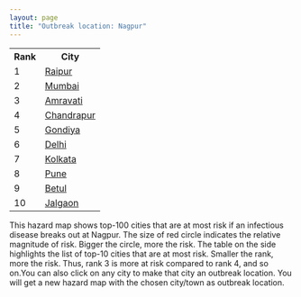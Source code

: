 ```yaml
---
layout: page
title: "Outbreak location: Nagpur"
---
```

<div class="flex-container">
<div class="flex-item-left" id="mapid">
<script src="https://buda-magenta.github.io/hazard_map/load_map.js"></script>

<script>
var marker_outbreak = L.marker([21.149813, 79.082056],{"autoPan": true}).addTo(map); marker_outbreak.bindTooltip("Nagpur").openTooltip();

var circle_1 = L.circle([21.237947, 81.633683], {"pane": "markerPane", "color": "red", "fill": true, "fillOpacity": 0.2, "fillRule": "evenodd", "lineCap": "round", "lineJoin": "round", "opacity": 1.0, "radius": 32334, "stroke": true, "weight": 3}).addTo(map);
circle_1.bindTooltip("Raipur<br>rank: 1<br>hazard index: 0.032334")
circle_1.bindPopup('<a href="https://buda-magenta.github.io/hazard_map/Raipur">Raipur</a>')

var circle_2 = L.circle([19.075990, 72.877393], {"pane": "markerPane", "color": "red", "fill": true, "fillOpacity": 0.2, "fillRule": "evenodd", "lineCap": "round", "lineJoin": "round", "opacity": 1.0, "radius": 31868, "stroke": true, "weight": 3}).addTo(map);
circle_2.bindTooltip("Mumbai<br>rank: 2<br>hazard index: 0.031869")
circle_2.bindPopup('<a href="https://buda-magenta.github.io/hazard_map/Mumbai">Mumbai</a>')

var circle_3 = L.circle([21.154541, 77.644296], {"pane": "markerPane", "color": "red", "fill": true, "fillOpacity": 0.2, "fillRule": "evenodd", "lineCap": "round", "lineJoin": "round", "opacity": 1.0, "radius": 29786, "stroke": true, "weight": 3}).addTo(map);
circle_3.bindTooltip("Amravati<br>rank: 3<br>hazard index: 0.029787")
circle_3.bindPopup('<a href="https://buda-magenta.github.io/hazard_map/Amravati">Amravati</a>')

var circle_4 = L.circle([20.030976, 79.358139], {"pane": "markerPane", "color": "red", "fill": true, "fillOpacity": 0.2, "fillRule": "evenodd", "lineCap": "round", "lineJoin": "round", "opacity": 1.0, "radius": 23493, "stroke": true, "weight": 3}).addTo(map);
circle_4.bindTooltip("Chandrapur<br>rank: 4<br>hazard index: 0.023494")
circle_4.bindPopup('<a href="https://buda-magenta.github.io/hazard_map/Chandrapur">Chandrapur</a>')

var circle_5 = L.circle([21.145629, 80.268387], {"pane": "markerPane", "color": "red", "fill": true, "fillOpacity": 0.2, "fillRule": "evenodd", "lineCap": "round", "lineJoin": "round", "opacity": 1.0, "radius": 20419, "stroke": true, "weight": 3}).addTo(map);
circle_5.bindTooltip("Gondiya<br>rank: 5<br>hazard index: 0.020420")
circle_5.bindPopup('<a href="https://buda-magenta.github.io/hazard_map/Gondiya">Gondiya</a>')

var circle_6 = L.circle([28.651718, 77.221939], {"pane": "markerPane", "color": "red", "fill": true, "fillOpacity": 0.2, "fillRule": "evenodd", "lineCap": "round", "lineJoin": "round", "opacity": 1.0, "radius": 14532, "stroke": true, "weight": 3}).addTo(map);
circle_6.bindTooltip("Delhi<br>rank: 6<br>hazard index: 0.014533")
circle_6.bindPopup('<a href="https://buda-magenta.github.io/hazard_map/Delhi">Delhi</a>')

var circle_7 = L.circle([22.541418, 88.357691], {"pane": "markerPane", "color": "red", "fill": true, "fillOpacity": 0.2, "fillRule": "evenodd", "lineCap": "round", "lineJoin": "round", "opacity": 1.0, "radius": 12445, "stroke": true, "weight": 3}).addTo(map);
circle_7.bindTooltip("Kolkata<br>rank: 7<br>hazard index: 0.012446")
circle_7.bindPopup('<a href="https://buda-magenta.github.io/hazard_map/Kolkata">Kolkata</a>')

var circle_8 = L.circle([18.521428, 73.854454], {"pane": "markerPane", "color": "red", "fill": true, "fillOpacity": 0.2, "fillRule": "evenodd", "lineCap": "round", "lineJoin": "round", "opacity": 1.0, "radius": 12130, "stroke": true, "weight": 3}).addTo(map);
circle_8.bindTooltip("Pune<br>rank: 8<br>hazard index: 0.012130")
circle_8.bindPopup('<a href="https://buda-magenta.github.io/hazard_map/Pune">Pune</a>')

var circle_9 = L.circle([21.879616, 77.875681], {"pane": "markerPane", "color": "red", "fill": true, "fillOpacity": 0.2, "fillRule": "evenodd", "lineCap": "round", "lineJoin": "round", "opacity": 1.0, "radius": 11571, "stroke": true, "weight": 3}).addTo(map);
circle_9.bindTooltip("Betul<br>rank: 9<br>hazard index: 0.011572")
circle_9.bindPopup('<a href="https://buda-magenta.github.io/hazard_map/Betul">Betul</a>')

var circle_10 = L.circle([20.843512, 75.525927], {"pane": "markerPane", "color": "red", "fill": true, "fillOpacity": 0.2, "fillRule": "evenodd", "lineCap": "round", "lineJoin": "round", "opacity": 1.0, "radius": 10539, "stroke": true, "weight": 3}).addTo(map);
circle_10.bindTooltip("Jalgaon<br>rank: 10<br>hazard index: 0.010539")
circle_10.bindPopup('<a href="https://buda-magenta.github.io/hazard_map/Jalgaon">Jalgaon</a>')

var circle_11 = L.circle([20.972740, 80.691555], {"pane": "markerPane", "color": "red", "fill": true, "fillOpacity": 0.2, "fillRule": "evenodd", "lineCap": "round", "lineJoin": "round", "opacity": 1.0, "radius": 10201, "stroke": true, "weight": 3}).addTo(map);
circle_11.bindTooltip("Rajnandgaon<br>rank: 11<br>hazard index: 0.010202")
circle_11.bindPopup('<a href="https://buda-magenta.github.io/hazard_map/Rajnandgaon">Rajnandgaon</a>')

var circle_12 = L.circle([17.388786, 78.461065], {"pane": "markerPane", "color": "red", "fill": true, "fillOpacity": 0.2, "fillRule": "evenodd", "lineCap": "round", "lineJoin": "round", "opacity": 1.0, "radius": 9452, "stroke": true, "weight": 3}).addTo(map);
circle_12.bindTooltip("Hyderabad<br>rank: 12<br>hazard index: 0.009452")
circle_12.bindPopup('<a href="https://buda-magenta.github.io/hazard_map/Hyderabad">Hyderabad</a>')

var circle_13 = L.circle([12.979120, 77.591300], {"pane": "markerPane", "color": "red", "fill": true, "fillOpacity": 0.2, "fillRule": "evenodd", "lineCap": "round", "lineJoin": "round", "opacity": 1.0, "radius": 8547, "stroke": true, "weight": 3}).addTo(map);
circle_13.bindTooltip("Bangalore<br>rank: 13<br>hazard index: 0.008547")
circle_13.bindPopup('<a href="https://buda-magenta.github.io/hazard_map/Bangalore">Bangalore</a>')

var circle_14 = L.circle([21.199035, 81.397955], {"pane": "markerPane", "color": "red", "fill": true, "fillOpacity": 0.2, "fillRule": "evenodd", "lineCap": "round", "lineJoin": "round", "opacity": 1.0, "radius": 8514, "stroke": true, "weight": 3}).addTo(map);
circle_14.bindTooltip("Durg<br>rank: 14<br>hazard index: 0.008515")
circle_14.bindPopup('<a href="https://buda-magenta.github.io/hazard_map/Durg">Durg</a>')

var circle_15 = L.circle([22.383333, 82.133333], {"pane": "markerPane", "color": "red", "fill": true, "fillOpacity": 0.2, "fillRule": "evenodd", "lineCap": "round", "lineJoin": "round", "opacity": 1.0, "radius": 7521, "stroke": true, "weight": 3}).addTo(map);
circle_15.bindTooltip("Bilaspur<br>rank: 15<br>hazard index: 0.007521")
circle_15.bindPopup('<a href="https://buda-magenta.github.io/hazard_map/Bilaspur">Bilaspur</a>')

var circle_16 = L.circle([13.083694, 80.270186], {"pane": "markerPane", "color": "red", "fill": true, "fillOpacity": 0.2, "fillRule": "evenodd", "lineCap": "round", "lineJoin": "round", "opacity": 1.0, "radius": 7246, "stroke": true, "weight": 3}).addTo(map);
circle_16.bindTooltip("Chennai<br>rank: 16<br>hazard index: 0.007246")
circle_16.bindPopup('<a href="https://buda-magenta.github.io/hazard_map/Chennai">Chennai</a>')

var circle_17 = L.circle([23.160894, 79.949770], {"pane": "markerPane", "color": "red", "fill": true, "fillOpacity": 0.2, "fillRule": "evenodd", "lineCap": "round", "lineJoin": "round", "opacity": 1.0, "radius": 6775, "stroke": true, "weight": 3}).addTo(map);
circle_17.bindTooltip("Jabalpur<br>rank: 17<br>hazard index: 0.006775")
circle_17.bindPopup('<a href="https://buda-magenta.github.io/hazard_map/Jabalpur">Jabalpur</a>')

var circle_18 = L.circle([20.761862, 77.192172], {"pane": "markerPane", "color": "red", "fill": true, "fillOpacity": 0.2, "fillRule": "evenodd", "lineCap": "round", "lineJoin": "round", "opacity": 1.0, "radius": 6419, "stroke": true, "weight": 3}).addTo(map);
circle_18.bindTooltip("Akola<br>rank: 18<br>hazard index: 0.006419")
circle_18.bindPopup('<a href="https://buda-magenta.github.io/hazard_map/Akola">Akola</a>')

var circle_19 = L.circle([20.166670, 79.172114], {"pane": "markerPane", "color": "red", "fill": true, "fillOpacity": 0.2, "fillRule": "evenodd", "lineCap": "round", "lineJoin": "round", "opacity": 1.0, "radius": 6125, "stroke": true, "weight": 3}).addTo(map);
circle_19.bindTooltip("Bhadravati<br>rank: 19<br>hazard index: 0.006125")
circle_19.bindPopup('<a href="https://buda-magenta.github.io/hazard_map/Bhadravati">Bhadravati</a>')

var circle_20 = L.circle([21.200996, 81.335426], {"pane": "markerPane", "color": "red", "fill": true, "fillOpacity": 0.2, "fillRule": "evenodd", "lineCap": "round", "lineJoin": "round", "opacity": 1.0, "radius": 6075, "stroke": true, "weight": 3}).addTo(map);
circle_20.bindTooltip("Bhilai Nagar<br>rank: 20<br>hazard index: 0.006075")
circle_20.bindPopup('<a href="https://buda-magenta.github.io/hazard_map/Bhilai_Nagar">Bhilai Nagar</a>')

var circle_21 = L.circle([20.825623, 78.613146], {"pane": "markerPane", "color": "red", "fill": true, "fillOpacity": 0.2, "fillRule": "evenodd", "lineCap": "round", "lineJoin": "round", "opacity": 1.0, "radius": 5513, "stroke": true, "weight": 3}).addTo(map);
circle_21.bindTooltip("Wardha<br>rank: 21<br>hazard index: 0.005514")
circle_21.bindPopup('<a href="https://buda-magenta.github.io/hazard_map/Wardha">Wardha</a>')

var circle_22 = L.circle([19.500000, 78.500000], {"pane": "markerPane", "color": "red", "fill": true, "fillOpacity": 0.2, "fillRule": "evenodd", "lineCap": "round", "lineJoin": "round", "opacity": 1.0, "radius": 4446, "stroke": true, "weight": 3}).addTo(map);
circle_22.bindTooltip("Adilabad<br>rank: 22<br>hazard index: 0.004446")
circle_22.bindPopup('<a href="https://buda-magenta.github.io/hazard_map/Adilabad">Adilabad</a>')

var circle_23 = L.circle([22.275879, 79.721045], {"pane": "markerPane", "color": "red", "fill": true, "fillOpacity": 0.2, "fillRule": "evenodd", "lineCap": "round", "lineJoin": "round", "opacity": 1.0, "radius": 3868, "stroke": true, "weight": 3}).addTo(map);
circle_23.bindTooltip("Seoni<br>rank: 23<br>hazard index: 0.003868")
circle_23.bindPopup('<a href="https://buda-magenta.github.io/hazard_map/Seoni">Seoni</a>')

var circle_24 = L.circle([22.801519, 86.202958], {"pane": "markerPane", "color": "red", "fill": true, "fillOpacity": 0.2, "fillRule": "evenodd", "lineCap": "round", "lineJoin": "round", "opacity": 1.0, "radius": 3848, "stroke": true, "weight": 3}).addTo(map);
circle_24.bindTooltip("Jamshedpur<br>rank: 24<br>hazard index: 0.003849")
circle_24.bindPopup('<a href="https://buda-magenta.github.io/hazard_map/Jamshedpur">Jamshedpur</a>')

var circle_25 = L.circle([20.325704, 78.116914], {"pane": "markerPane", "color": "red", "fill": true, "fillOpacity": 0.2, "fillRule": "evenodd", "lineCap": "round", "lineJoin": "round", "opacity": 1.0, "radius": 3733, "stroke": true, "weight": 3}).addTo(map);
circle_25.bindTooltip("Yavatmal<br>rank: 25<br>hazard index: 0.003733")
circle_25.bindPopup('<a href="https://buda-magenta.github.io/hazard_map/Yavatmal">Yavatmal</a>')

var circle_26 = L.circle([20.475195, 78.742396], {"pane": "markerPane", "color": "red", "fill": true, "fillOpacity": 0.2, "fillRule": "evenodd", "lineCap": "round", "lineJoin": "round", "opacity": 1.0, "radius": 3696, "stroke": true, "weight": 3}).addTo(map);
circle_26.bindTooltip("Hinganghat<br>rank: 26<br>hazard index: 0.003696")
circle_26.bindPopup('<a href="https://buda-magenta.github.io/hazard_map/Hinganghat">Hinganghat</a>')

var circle_27 = L.circle([25.531031, 78.652689], {"pane": "markerPane", "color": "red", "fill": true, "fillOpacity": 0.2, "fillRule": "evenodd", "lineCap": "round", "lineJoin": "round", "opacity": 1.0, "radius": 3420, "stroke": true, "weight": 3}).addTo(map);
circle_27.bindTooltip("Jhansi<br>rank: 27<br>hazard index: 0.003420")
circle_27.bindPopup('<a href="https://buda-magenta.github.io/hazard_map/Jhansi">Jhansi</a>')

var circle_28 = L.circle([20.993276, 75.839983], {"pane": "markerPane", "color": "red", "fill": true, "fillOpacity": 0.2, "fillRule": "evenodd", "lineCap": "round", "lineJoin": "round", "opacity": 1.0, "radius": 3402, "stroke": true, "weight": 3}).addTo(map);
circle_28.bindTooltip("Bhusawal<br>rank: 28<br>hazard index: 0.003403")
circle_28.bindPopup('<a href="https://buda-magenta.github.io/hazard_map/Bhusawal">Bhusawal</a>')

var circle_29 = L.circle([22.139831, 78.809645], {"pane": "markerPane", "color": "red", "fill": true, "fillOpacity": 0.2, "fillRule": "evenodd", "lineCap": "round", "lineJoin": "round", "opacity": 1.0, "radius": 3333, "stroke": true, "weight": 3}).addTo(map);
circle_29.bindTooltip("Chhindwara<br>rank: 29<br>hazard index: 0.003333")
circle_29.bindPopup('<a href="https://buda-magenta.github.io/hazard_map/Chhindwara">Chhindwara</a>')

var circle_30 = L.circle([16.508759, 80.618510], {"pane": "markerPane", "color": "red", "fill": true, "fillOpacity": 0.2, "fillRule": "evenodd", "lineCap": "round", "lineJoin": "round", "opacity": 1.0, "radius": 3094, "stroke": true, "weight": 3}).addTo(map);
circle_30.bindTooltip("Vijayawada<br>rank: 30<br>hazard index: 0.003095")
circle_30.bindPopup('<a href="https://buda-magenta.github.io/hazard_map/Vijayawada">Vijayawada</a>')

var circle_31 = L.circle([23.258486, 77.401989], {"pane": "markerPane", "color": "red", "fill": true, "fillOpacity": 0.2, "fillRule": "evenodd", "lineCap": "round", "lineJoin": "round", "opacity": 1.0, "radius": 3032, "stroke": true, "weight": 3}).addTo(map);
circle_31.bindTooltip("Bhopal<br>rank: 31<br>hazard index: 0.003033")
circle_31.bindPopup('<a href="https://buda-magenta.github.io/hazard_map/Bhopal">Bhopal</a>')

var circle_32 = L.circle([25.438130, 81.833800], {"pane": "markerPane", "color": "red", "fill": true, "fillOpacity": 0.2, "fillRule": "evenodd", "lineCap": "round", "lineJoin": "round", "opacity": 1.0, "radius": 2980, "stroke": true, "weight": 3}).addTo(map);
circle_32.bindTooltip("Allahabad<br>rank: 32<br>hazard index: 0.002980")
circle_32.bindPopup('<a href="https://buda-magenta.github.io/hazard_map/Allahabad">Allahabad</a>')

var circle_33 = L.circle([17.723128, 83.301284], {"pane": "markerPane", "color": "red", "fill": true, "fillOpacity": 0.2, "fillRule": "evenodd", "lineCap": "round", "lineJoin": "round", "opacity": 1.0, "radius": 2432, "stroke": true, "weight": 3}).addTo(map);
circle_33.bindTooltip("Visakhapatnam<br>rank: 33<br>hazard index: 0.002432")
circle_33.bindPopup('<a href="https://buda-magenta.github.io/hazard_map/Visakhapatnam">Visakhapatnam</a>')

var circle_34 = L.circle([23.021624, 72.579707], {"pane": "markerPane", "color": "red", "fill": true, "fillOpacity": 0.2, "fillRule": "evenodd", "lineCap": "round", "lineJoin": "round", "opacity": 1.0, "radius": 2283, "stroke": true, "weight": 3}).addTo(map);
circle_34.bindTooltip("Ahmedabad<br>rank: 34<br>hazard index: 0.002283")
circle_34.bindPopup('<a href="https://buda-magenta.github.io/hazard_map/Ahmedabad">Ahmedabad</a>')

var circle_35 = L.circle([22.720362, 75.868200], {"pane": "markerPane", "color": "red", "fill": true, "fillOpacity": 0.2, "fillRule": "evenodd", "lineCap": "round", "lineJoin": "round", "opacity": 1.0, "radius": 2276, "stroke": true, "weight": 3}).addTo(map);
circle_35.bindTooltip("Indore<br>rank: 35<br>hazard index: 0.002276")
circle_35.bindPopup('<a href="https://buda-magenta.github.io/hazard_map/Indore">Indore</a>')

var circle_36 = L.circle([21.170200, 72.831100], {"pane": "markerPane", "color": "red", "fill": true, "fillOpacity": 0.2, "fillRule": "evenodd", "lineCap": "round", "lineJoin": "round", "opacity": 1.0, "radius": 2187, "stroke": true, "weight": 3}).addTo(map);
circle_36.bindTooltip("Surat<br>rank: 36<br>hazard index: 0.002187")
circle_36.bindPopup('<a href="https://buda-magenta.github.io/hazard_map/Surat">Surat</a>')

var circle_37 = L.circle([19.194329, 72.970178], {"pane": "markerPane", "color": "red", "fill": true, "fillOpacity": 0.2, "fillRule": "evenodd", "lineCap": "round", "lineJoin": "round", "opacity": 1.0, "radius": 2055, "stroke": true, "weight": 3}).addTo(map);
circle_37.bindTooltip("Thane<br>rank: 37<br>hazard index: 0.002056")
circle_37.bindPopup('<a href="https://buda-magenta.github.io/hazard_map/Thane">Thane</a>')

var circle_38 = L.circle([22.214285, 84.872437], {"pane": "markerPane", "color": "red", "fill": true, "fillOpacity": 0.2, "fillRule": "evenodd", "lineCap": "round", "lineJoin": "round", "opacity": 1.0, "radius": 1864, "stroke": true, "weight": 3}).addTo(map);
circle_38.bindTooltip("Raurkela<br>rank: 38<br>hazard index: 0.001864")
circle_38.bindPopup('<a href="https://buda-magenta.github.io/hazard_map/Raurkela">Raurkela</a>')

var circle_39 = L.circle([20.011247, 73.790236], {"pane": "markerPane", "color": "red", "fill": true, "fillOpacity": 0.2, "fillRule": "evenodd", "lineCap": "round", "lineJoin": "round", "opacity": 1.0, "radius": 1612, "stroke": true, "weight": 3}).addTo(map);
circle_39.bindTooltip("Nashik<br>rank: 39<br>hazard index: 0.001613")
circle_39.bindPopup('<a href="https://buda-magenta.github.io/hazard_map/Nashik">Nashik</a>')

var circle_40 = L.circle([22.519770, 82.629515], {"pane": "markerPane", "color": "red", "fill": true, "fillOpacity": 0.2, "fillRule": "evenodd", "lineCap": "round", "lineJoin": "round", "opacity": 1.0, "radius": 1605, "stroke": true, "weight": 3}).addTo(map);
circle_40.bindTooltip("Korba<br>rank: 40<br>hazard index: 0.001606")
circle_40.bindPopup('<a href="https://buda-magenta.github.io/hazard_map/Korba">Korba</a>')

var circle_41 = L.circle([26.915458, 75.818982], {"pane": "markerPane", "color": "red", "fill": true, "fillOpacity": 0.2, "fillRule": "evenodd", "lineCap": "round", "lineJoin": "round", "opacity": 1.0, "radius": 1597, "stroke": true, "weight": 3}).addTo(map);
circle_41.bindTooltip("Jaipur<br>rank: 41<br>hazard index: 0.001598")
circle_41.bindPopup('<a href="https://buda-magenta.github.io/hazard_map/Jaipur">Jaipur</a>')

var circle_42 = L.circle([17.980609, 79.598212], {"pane": "markerPane", "color": "red", "fill": true, "fillOpacity": 0.2, "fillRule": "evenodd", "lineCap": "round", "lineJoin": "round", "opacity": 1.0, "radius": 1557, "stroke": true, "weight": 3}).addTo(map);
circle_42.bindTooltip("Warangal<br>rank: 42<br>hazard index: 0.001558")
circle_42.bindPopup('<a href="https://buda-magenta.github.io/hazard_map/Warangal">Warangal</a>')

var circle_43 = L.circle([19.169335, 77.311013], {"pane": "markerPane", "color": "red", "fill": true, "fillOpacity": 0.2, "fillRule": "evenodd", "lineCap": "round", "lineJoin": "round", "opacity": 1.0, "radius": 1441, "stroke": true, "weight": 3}).addTo(map);
circle_43.bindTooltip("Nanded Waghala<br>rank: 43<br>hazard index: 0.001442")
circle_43.bindPopup('<a href="https://buda-magenta.github.io/hazard_map/Nanded_Waghala">Nanded Waghala</a>')

var circle_44 = L.circle([20.266777, 85.843559], {"pane": "markerPane", "color": "red", "fill": true, "fillOpacity": 0.2, "fillRule": "evenodd", "lineCap": "round", "lineJoin": "round", "opacity": 1.0, "radius": 1366, "stroke": true, "weight": 3}).addTo(map);
circle_44.bindTooltip("Bhubaneswar<br>rank: 44<br>hazard index: 0.001367")
circle_44.bindPopup('<a href="https://buda-magenta.github.io/hazard_map/Bhubaneswar">Bhubaneswar</a>')

var circle_45 = L.circle([25.335649, 83.007629], {"pane": "markerPane", "color": "red", "fill": true, "fillOpacity": 0.2, "fillRule": "evenodd", "lineCap": "round", "lineJoin": "round", "opacity": 1.0, "radius": 1354, "stroke": true, "weight": 3}).addTo(map);
circle_45.bindTooltip("Varanasi<br>rank: 45<br>hazard index: 0.001354")
circle_45.bindPopup('<a href="https://buda-magenta.github.io/hazard_map/Varanasi">Varanasi</a>')

var circle_46 = L.circle([13.932609, 75.574978], {"pane": "markerPane", "color": "red", "fill": true, "fillOpacity": 0.2, "fillRule": "evenodd", "lineCap": "round", "lineJoin": "round", "opacity": 1.0, "radius": 1267, "stroke": true, "weight": 3}).addTo(map);
circle_46.bindTooltip("Shimoga<br>rank: 46<br>hazard index: 0.001267")
circle_46.bindPopup('<a href="https://buda-magenta.github.io/hazard_map/Shimoga">Shimoga</a>')

var circle_47 = L.circle([20.259399, 76.976203], {"pane": "markerPane", "color": "red", "fill": true, "fillOpacity": 0.2, "fillRule": "evenodd", "lineCap": "round", "lineJoin": "round", "opacity": 1.0, "radius": 1090, "stroke": true, "weight": 3}).addTo(map);
circle_47.bindTooltip("Malegaon<br>rank: 47<br>hazard index: 0.001090")
circle_47.bindPopup('<a href="https://buda-magenta.github.io/hazard_map/Malegaon">Malegaon</a>')

var circle_48 = L.circle([11.001812, 76.962842], {"pane": "markerPane", "color": "red", "fill": true, "fillOpacity": 0.2, "fillRule": "evenodd", "lineCap": "round", "lineJoin": "round", "opacity": 1.0, "radius": 1075, "stroke": true, "weight": 3}).addTo(map);
circle_48.bindTooltip("Coimbatore<br>rank: 48<br>hazard index: 0.001076")
circle_48.bindPopup('<a href="https://buda-magenta.github.io/hazard_map/Coimbatore">Coimbatore</a>')

var circle_49 = L.circle([22.500000, 83.500000], {"pane": "markerPane", "color": "red", "fill": true, "fillOpacity": 0.2, "fillRule": "evenodd", "lineCap": "round", "lineJoin": "round", "opacity": 1.0, "radius": 934, "stroke": true, "weight": 3}).addTo(map);
circle_49.bindTooltip("Raigarh<br>rank: 49<br>hazard index: 0.000935")
circle_49.bindPopup('<a href="https://buda-magenta.github.io/hazard_map/Raigarh">Raigarh</a>')

var circle_50 = L.circle([11.664300, 78.146000], {"pane": "markerPane", "color": "red", "fill": true, "fillOpacity": 0.2, "fillRule": "evenodd", "lineCap": "round", "lineJoin": "round", "opacity": 1.0, "radius": 899, "stroke": true, "weight": 3}).addTo(map);
circle_50.bindTooltip("Salem<br>rank: 50<br>hazard index: 0.000900")
circle_50.bindPopup('<a href="https://buda-magenta.github.io/hazard_map/Salem">Salem</a>')

var circle_51 = L.circle([24.500000, 81.000000], {"pane": "markerPane", "color": "red", "fill": true, "fillOpacity": 0.2, "fillRule": "evenodd", "lineCap": "round", "lineJoin": "round", "opacity": 1.0, "radius": 838, "stroke": true, "weight": 3}).addTo(map);
circle_51.bindTooltip("Satna<br>rank: 51<br>hazard index: 0.000839")
circle_51.bindPopup('<a href="https://buda-magenta.github.io/hazard_map/Satna">Satna</a>')

var circle_52 = L.circle([18.761516, 79.478785], {"pane": "markerPane", "color": "red", "fill": true, "fillOpacity": 0.2, "fillRule": "evenodd", "lineCap": "round", "lineJoin": "round", "opacity": 1.0, "radius": 791, "stroke": true, "weight": 3}).addTo(map);
circle_52.bindTooltip("Ramagundam<br>rank: 52<br>hazard index: 0.000791")
circle_52.bindPopup('<a href="https://buda-magenta.github.io/hazard_map/Ramagundam">Ramagundam</a>')

var circle_53 = L.circle([16.702841, 74.240533], {"pane": "markerPane", "color": "red", "fill": true, "fillOpacity": 0.2, "fillRule": "evenodd", "lineCap": "round", "lineJoin": "round", "opacity": 1.0, "radius": 682, "stroke": true, "weight": 3}).addTo(map);
circle_53.bindTooltip("Kolhapur<br>rank: 53<br>hazard index: 0.000683")
circle_53.bindPopup('<a href="https://buda-magenta.github.io/hazard_map/Kolhapur">Kolhapur</a>')

var circle_54 = L.circle([19.250000, 74.750000], {"pane": "markerPane", "color": "red", "fill": true, "fillOpacity": 0.2, "fillRule": "evenodd", "lineCap": "round", "lineJoin": "round", "opacity": 1.0, "radius": 671, "stroke": true, "weight": 3}).addTo(map);
circle_54.bindTooltip("Ahmadnagar<br>rank: 54<br>hazard index: 0.000671")
circle_54.bindPopup('<a href="https://buda-magenta.github.io/hazard_map/Ahmadnagar">Ahmadnagar</a>')

var circle_55 = L.circle([26.269721, 82.994425], {"pane": "markerPane", "color": "red", "fill": true, "fillOpacity": 0.2, "fillRule": "evenodd", "lineCap": "round", "lineJoin": "round", "opacity": 1.0, "radius": 652, "stroke": true, "weight": 3}).addTo(map);
circle_55.bindTooltip("Burhanpur<br>rank: 55<br>hazard index: 0.000652")
circle_55.bindPopup('<a href="https://buda-magenta.github.io/hazard_map/Burhanpur">Burhanpur</a>')

var circle_56 = L.circle([22.297314, 73.194257], {"pane": "markerPane", "color": "red", "fill": true, "fillOpacity": 0.2, "fillRule": "evenodd", "lineCap": "round", "lineJoin": "round", "opacity": 1.0, "radius": 648, "stroke": true, "weight": 3}).addTo(map);
circle_56.bindTooltip("Vadodara<br>rank: 56<br>hazard index: 0.000649")
circle_56.bindPopup('<a href="https://buda-magenta.github.io/hazard_map/Vadodara">Vadodara</a>')

var circle_57 = L.circle([22.782355, 86.159003], {"pane": "markerPane", "color": "red", "fill": true, "fillOpacity": 0.2, "fillRule": "evenodd", "lineCap": "round", "lineJoin": "round", "opacity": 1.0, "radius": 629, "stroke": true, "weight": 3}).addTo(map);
circle_57.bindTooltip("Adityapur<br>rank: 57<br>hazard index: 0.000629")
circle_57.bindPopup('<a href="https://buda-magenta.github.io/hazard_map/Adityapur">Adityapur</a>')

var circle_58 = L.circle([16.850253, 74.594888], {"pane": "markerPane", "color": "red", "fill": true, "fillOpacity": 0.2, "fillRule": "evenodd", "lineCap": "round", "lineJoin": "round", "opacity": 1.0, "radius": 624, "stroke": true, "weight": 3}).addTo(map);
circle_58.bindTooltip("Sangli<br>rank: 58<br>hazard index: 0.000625")
circle_58.bindPopup('<a href="https://buda-magenta.github.io/hazard_map/Sangli">Sangli</a>')

var circle_59 = L.circle([21.977864, 76.568828], {"pane": "markerPane", "color": "red", "fill": true, "fillOpacity": 0.2, "fillRule": "evenodd", "lineCap": "round", "lineJoin": "round", "opacity": 1.0, "radius": 620, "stroke": true, "weight": 3}).addTo(map);
circle_59.bindTooltip("Khandwa<br>rank: 59<br>hazard index: 0.000620")
circle_59.bindPopup('<a href="https://buda-magenta.github.io/hazard_map/Khandwa">Khandwa</a>')

var circle_60 = L.circle([14.449372, 79.987376], {"pane": "markerPane", "color": "red", "fill": true, "fillOpacity": 0.2, "fillRule": "evenodd", "lineCap": "round", "lineJoin": "round", "opacity": 1.0, "radius": 598, "stroke": true, "weight": 3}).addTo(map);
circle_60.bindTooltip("Nellore<br>rank: 60<br>hazard index: 0.000598")
circle_60.bindPopup('<a href="https://buda-magenta.github.io/hazard_map/Nellore">Nellore</a>')

var circle_61 = L.circle([27.175255, 78.009816], {"pane": "markerPane", "color": "red", "fill": true, "fillOpacity": 0.2, "fillRule": "evenodd", "lineCap": "round", "lineJoin": "round", "opacity": 1.0, "radius": 584, "stroke": true, "weight": 3}).addTo(map);
circle_61.bindTooltip("Agra<br>rank: 61<br>hazard index: 0.000584")
circle_61.bindPopup('<a href="https://buda-magenta.github.io/hazard_map/Agra">Agra</a>')

var circle_62 = L.circle([26.838100, 80.934600], {"pane": "markerPane", "color": "red", "fill": true, "fillOpacity": 0.2, "fillRule": "evenodd", "lineCap": "round", "lineJoin": "round", "opacity": 1.0, "radius": 564, "stroke": true, "weight": 3}).addTo(map);
circle_62.bindTooltip("Lucknow<br>rank: 62<br>hazard index: 0.000564")
circle_62.bindPopup('<a href="https://buda-magenta.github.io/hazard_map/Lucknow">Lucknow</a>')

var circle_63 = L.circle([25.196826, 76.000893], {"pane": "markerPane", "color": "red", "fill": true, "fillOpacity": 0.2, "fillRule": "evenodd", "lineCap": "round", "lineJoin": "round", "opacity": 1.0, "radius": 520, "stroke": true, "weight": 3}).addTo(map);
circle_63.bindTooltip("Kota<br>rank: 63<br>hazard index: 0.000521")
circle_63.bindPopup('<a href="https://buda-magenta.github.io/hazard_map/Kota">Kota</a>')

var circle_64 = L.circle([21.365999, 74.284004], {"pane": "markerPane", "color": "red", "fill": true, "fillOpacity": 0.2, "fillRule": "evenodd", "lineCap": "round", "lineJoin": "round", "opacity": 1.0, "radius": 512, "stroke": true, "weight": 3}).addTo(map);
circle_64.bindTooltip("Nandurbar<br>rank: 64<br>hazard index: 0.000513")
circle_64.bindPopup('<a href="https://buda-magenta.github.io/hazard_map/Nandurbar">Nandurbar</a>')

var circle_65 = L.circle([18.627929, 73.800983], {"pane": "markerPane", "color": "red", "fill": true, "fillOpacity": 0.2, "fillRule": "evenodd", "lineCap": "round", "lineJoin": "round", "opacity": 1.0, "radius": 479, "stroke": true, "weight": 3}).addTo(map);
circle_65.bindTooltip("Pimpri Chinchwad<br>rank: 65<br>hazard index: 0.000480")
circle_65.bindPopup('<a href="https://buda-magenta.github.io/hazard_map/Pimpri_Chinchwad">Pimpri Chinchwad</a>')

var circle_66 = L.circle([19.807608, 85.825254], {"pane": "markerPane", "color": "red", "fill": true, "fillOpacity": 0.2, "fillRule": "evenodd", "lineCap": "round", "lineJoin": "round", "opacity": 1.0, "radius": 475, "stroke": true, "weight": 3}).addTo(map);
circle_66.bindTooltip("Puri<br>rank: 66<br>hazard index: 0.000475")
circle_66.bindPopup('<a href="https://buda-magenta.github.io/hazard_map/Puri">Puri</a>')

var circle_67 = L.circle([25.609324, 85.123525], {"pane": "markerPane", "color": "red", "fill": true, "fillOpacity": 0.2, "fillRule": "evenodd", "lineCap": "round", "lineJoin": "round", "opacity": 1.0, "radius": 467, "stroke": true, "weight": 3}).addTo(map);
circle_67.bindTooltip("Patna<br>rank: 67<br>hazard index: 0.000468")
circle_67.bindPopup('<a href="https://buda-magenta.github.io/hazard_map/Patna">Patna</a>')

var circle_68 = L.circle([25.623457, 84.596839], {"pane": "markerPane", "color": "red", "fill": true, "fillOpacity": 0.2, "fillRule": "evenodd", "lineCap": "round", "lineJoin": "round", "opacity": 1.0, "radius": 450, "stroke": true, "weight": 3}).addTo(map);
circle_68.bindTooltip("Arrah<br>rank: 68<br>hazard index: 0.000450")
circle_68.bindPopup('<a href="https://buda-magenta.github.io/hazard_map/Arrah">Arrah</a>')

var circle_69 = L.circle([25.133173, 86.525040], {"pane": "markerPane", "color": "red", "fill": true, "fillOpacity": 0.2, "fillRule": "evenodd", "lineCap": "round", "lineJoin": "round", "opacity": 1.0, "radius": 442, "stroke": true, "weight": 3}).addTo(map);
circle_69.bindTooltip("Kharagpur<br>rank: 69<br>hazard index: 0.000443")
circle_69.bindPopup('<a href="https://buda-magenta.github.io/hazard_map/Kharagpur">Kharagpur</a>')

var circle_70 = L.circle([18.112082, 83.405220], {"pane": "markerPane", "color": "red", "fill": true, "fillOpacity": 0.2, "fillRule": "evenodd", "lineCap": "round", "lineJoin": "round", "opacity": 1.0, "radius": 419, "stroke": true, "weight": 3}).addTo(map);
circle_70.bindTooltip("Vizianagaram<br>rank: 70<br>hazard index: 0.000420")
circle_70.bindPopup('<a href="https://buda-magenta.github.io/hazard_map/Vizianagaram">Vizianagaram</a>')

var circle_71 = L.circle([26.203725, 78.157363], {"pane": "markerPane", "color": "red", "fill": true, "fillOpacity": 0.2, "fillRule": "evenodd", "lineCap": "round", "lineJoin": "round", "opacity": 1.0, "radius": 419, "stroke": true, "weight": 3}).addTo(map);
circle_71.bindTooltip("Gwalior<br>rank: 71<br>hazard index: 0.000420")
circle_71.bindPopup('<a href="https://buda-magenta.github.io/hazard_map/Gwalior">Gwalior</a>')

var circle_72 = L.circle([19.290314, 76.602903], {"pane": "markerPane", "color": "red", "fill": true, "fillOpacity": 0.2, "fillRule": "evenodd", "lineCap": "round", "lineJoin": "round", "opacity": 1.0, "radius": 419, "stroke": true, "weight": 3}).addTo(map);
circle_72.bindTooltip("Parbhani<br>rank: 72<br>hazard index: 0.000419")
circle_72.bindPopup('<a href="https://buda-magenta.github.io/hazard_map/Parbhani">Parbhani</a>')

var circle_73 = L.circle([12.305183, 76.655361], {"pane": "markerPane", "color": "red", "fill": true, "fillOpacity": 0.2, "fillRule": "evenodd", "lineCap": "round", "lineJoin": "round", "opacity": 1.0, "radius": 401, "stroke": true, "weight": 3}).addTo(map);
circle_73.bindTooltip("Mysore<br>rank: 73<br>hazard index: 0.000402")
circle_73.bindPopup('<a href="https://buda-magenta.github.io/hazard_map/Mysore">Mysore</a>')

var circle_74 = L.circle([8.576971, 77.050125], {"pane": "markerPane", "color": "red", "fill": true, "fillOpacity": 0.2, "fillRule": "evenodd", "lineCap": "round", "lineJoin": "round", "opacity": 1.0, "radius": 399, "stroke": true, "weight": 3}).addTo(map);
circle_74.bindTooltip("Thiruvananthapuram<br>rank: 74<br>hazard index: 0.000399")
circle_74.bindPopup('<a href="https://buda-magenta.github.io/hazard_map/Thiruvananthapuram">Thiruvananthapuram</a>')

var circle_75 = L.circle([21.735348, 81.944459], {"pane": "markerPane", "color": "red", "fill": true, "fillOpacity": 0.2, "fillRule": "evenodd", "lineCap": "round", "lineJoin": "round", "opacity": 1.0, "radius": 388, "stroke": true, "weight": 3}).addTo(map);
circle_75.bindTooltip("Bhatpara<br>rank: 75<br>hazard index: 0.000388")
circle_75.bindPopup('<a href="https://buda-magenta.github.io/hazard_map/Bhatpara">Bhatpara</a>')

var circle_76 = L.circle([19.439885, 72.880383], {"pane": "markerPane", "color": "red", "fill": true, "fillOpacity": 0.2, "fillRule": "evenodd", "lineCap": "round", "lineJoin": "round", "opacity": 1.0, "radius": 383, "stroke": true, "weight": 3}).addTo(map);
circle_76.bindTooltip("Vasai<br>rank: 76<br>hazard index: 0.000383")
circle_76.bindPopup('<a href="https://buda-magenta.github.io/hazard_map/Vasai">Vasai</a>')

var circle_77 = L.circle([19.877263, 75.339024], {"pane": "markerPane", "color": "red", "fill": true, "fillOpacity": 0.2, "fillRule": "evenodd", "lineCap": "round", "lineJoin": "round", "opacity": 1.0, "radius": 377, "stroke": true, "weight": 3}).addTo(map);
circle_77.bindTooltip("Aurangabad<br>rank: 77<br>hazard index: 0.000378")
circle_77.bindPopup('<a href="https://buda-magenta.github.io/hazard_map/Aurangabad">Aurangabad</a>')

var circle_78 = L.circle([15.398403, 73.812918], {"pane": "markerPane", "color": "red", "fill": true, "fillOpacity": 0.2, "fillRule": "evenodd", "lineCap": "round", "lineJoin": "round", "opacity": 1.0, "radius": 366, "stroke": true, "weight": 3}).addTo(map);
circle_78.bindTooltip("Vasco Da Gama<br>rank: 78<br>hazard index: 0.000367")
circle_78.bindPopup('<a href="https://buda-magenta.github.io/hazard_map/Vasco_Da_Gama">Vasco Da Gama</a>')

var circle_79 = L.circle([22.591260, 88.390964], {"pane": "markerPane", "color": "red", "fill": true, "fillOpacity": 0.2, "fillRule": "evenodd", "lineCap": "round", "lineJoin": "round", "opacity": 1.0, "radius": 364, "stroke": true, "weight": 3}).addTo(map);
circle_79.bindTooltip("Bidhan Nagar<br>rank: 79<br>hazard index: 0.000364")
circle_79.bindPopup('<a href="https://buda-magenta.github.io/hazard_map/Bidhan_Nagar">Bidhan Nagar</a>')

var circle_80 = L.circle([23.174597, 75.785142], {"pane": "markerPane", "color": "red", "fill": true, "fillOpacity": 0.2, "fillRule": "evenodd", "lineCap": "round", "lineJoin": "round", "opacity": 1.0, "radius": 355, "stroke": true, "weight": 3}).addTo(map);
circle_80.bindTooltip("Ujjain<br>rank: 80<br>hazard index: 0.000356")
circle_80.bindPopup('<a href="https://buda-magenta.github.io/hazard_map/Ujjain">Ujjain</a>')

var circle_81 = L.circle([11.101781, 77.345192], {"pane": "markerPane", "color": "red", "fill": true, "fillOpacity": 0.2, "fillRule": "evenodd", "lineCap": "round", "lineJoin": "round", "opacity": 1.0, "radius": 346, "stroke": true, "weight": 3}).addTo(map);
circle_81.bindTooltip("Tiruppur<br>rank: 81<br>hazard index: 0.000347")
circle_81.bindPopup('<a href="https://buda-magenta.github.io/hazard_map/Tiruppur">Tiruppur</a>')

var circle_82 = L.circle([18.351469, 76.755121], {"pane": "markerPane", "color": "red", "fill": true, "fillOpacity": 0.2, "fillRule": "evenodd", "lineCap": "round", "lineJoin": "round", "opacity": 1.0, "radius": 331, "stroke": true, "weight": 3}).addTo(map);
circle_82.bindTooltip("Latur<br>rank: 82<br>hazard index: 0.000332")
circle_82.bindPopup('<a href="https://buda-magenta.github.io/hazard_map/Latur">Latur</a>')

var circle_83 = L.circle([25.623400, 85.041700], {"pane": "markerPane", "color": "red", "fill": true, "fillOpacity": 0.2, "fillRule": "evenodd", "lineCap": "round", "lineJoin": "round", "opacity": 1.0, "radius": 289, "stroke": true, "weight": 3}).addTo(map);
circle_83.bindTooltip("Dinapur Nizamat<br>rank: 83<br>hazard index: 0.000290")
circle_83.bindPopup('<a href="https://buda-magenta.github.io/hazard_map/Dinapur_Nizamat">Dinapur Nizamat</a>')

var circle_84 = L.circle([21.400000, 83.883333], {"pane": "markerPane", "color": "red", "fill": true, "fillOpacity": 0.2, "fillRule": "evenodd", "lineCap": "round", "lineJoin": "round", "opacity": 1.0, "radius": 289, "stroke": true, "weight": 3}).addTo(map);
circle_84.bindTooltip("Sambalpur<br>rank: 84<br>hazard index: 0.000289")
circle_84.bindPopup('<a href="https://buda-magenta.github.io/hazard_map/Sambalpur">Sambalpur</a>')

var circle_85 = L.circle([26.460914, 80.321759], {"pane": "markerPane", "color": "red", "fill": true, "fillOpacity": 0.2, "fillRule": "evenodd", "lineCap": "round", "lineJoin": "round", "opacity": 1.0, "radius": 276, "stroke": true, "weight": 3}).addTo(map);
circle_85.bindTooltip("Kanpur<br>rank: 85<br>hazard index: 0.000277")
circle_85.bindPopup('<a href="https://buda-magenta.github.io/hazard_map/Kanpur">Kanpur</a>')

var circle_86 = L.circle([20.468600, 85.879200], {"pane": "markerPane", "color": "red", "fill": true, "fillOpacity": 0.2, "fillRule": "evenodd", "lineCap": "round", "lineJoin": "round", "opacity": 1.0, "radius": 272, "stroke": true, "weight": 3}).addTo(map);
circle_86.bindTooltip("Cuttack<br>rank: 86<br>hazard index: 0.000273")
circle_86.bindPopup('<a href="https://buda-magenta.github.io/hazard_map/Cuttack">Cuttack</a>')

var circle_87 = L.circle([17.849907, 75.276320], {"pane": "markerPane", "color": "red", "fill": true, "fillOpacity": 0.2, "fillRule": "evenodd", "lineCap": "round", "lineJoin": "round", "opacity": 1.0, "radius": 255, "stroke": true, "weight": 3}).addTo(map);
circle_87.bindTooltip("Solapur<br>rank: 87<br>hazard index: 0.000255")
circle_87.bindPopup('<a href="https://buda-magenta.github.io/hazard_map/Solapur">Solapur</a>')

var circle_88 = L.circle([23.250000, 87.750000], {"pane": "markerPane", "color": "red", "fill": true, "fillOpacity": 0.2, "fillRule": "evenodd", "lineCap": "round", "lineJoin": "round", "opacity": 1.0, "radius": 250, "stroke": true, "weight": 3}).addTo(map);
circle_88.bindTooltip("Barddhaman<br>rank: 88<br>hazard index: 0.000251")
circle_88.bindPopup('<a href="https://buda-magenta.github.io/hazard_map/Barddhaman">Barddhaman</a>')

var circle_89 = L.circle([22.600150, 77.926645], {"pane": "markerPane", "color": "red", "fill": true, "fillOpacity": 0.2, "fillRule": "evenodd", "lineCap": "round", "lineJoin": "round", "opacity": 1.0, "radius": 240, "stroke": true, "weight": 3}).addTo(map);
circle_89.bindTooltip("Hoshangabad<br>rank: 89<br>hazard index: 0.000240")
circle_89.bindPopup('<a href="https://buda-magenta.github.io/hazard_map/Hoshangabad">Hoshangabad</a>')

var circle_90 = L.circle([19.261944, 73.194760], {"pane": "markerPane", "color": "red", "fill": true, "fillOpacity": 0.2, "fillRule": "evenodd", "lineCap": "round", "lineJoin": "round", "opacity": 1.0, "radius": 232, "stroke": true, "weight": 3}).addTo(map);
circle_90.bindTooltip("Ulhas Nagar<br>rank: 90<br>hazard index: 0.000232")
circle_90.bindPopup('<a href="https://buda-magenta.github.io/hazard_map/Ulhas_Nagar">Ulhas Nagar</a>')

var circle_91 = L.circle([10.525626, 76.213254], {"pane": "markerPane", "color": "red", "fill": true, "fillOpacity": 0.2, "fillRule": "evenodd", "lineCap": "round", "lineJoin": "round", "opacity": 1.0, "radius": 228, "stroke": true, "weight": 3}).addTo(map);
circle_91.bindTooltip("Thrissur<br>rank: 91<br>hazard index: 0.000228")
circle_91.bindPopup('<a href="https://buda-magenta.github.io/hazard_map/Thrissur">Thrissur</a>')

var circle_92 = L.circle([26.500000, 78.750000], {"pane": "markerPane", "color": "red", "fill": true, "fillOpacity": 0.2, "fillRule": "evenodd", "lineCap": "round", "lineJoin": "round", "opacity": 1.0, "radius": 226, "stroke": true, "weight": 3}).addTo(map);
circle_92.bindTooltip("Bhind<br>rank: 92<br>hazard index: 0.000227")
circle_92.bindPopup('<a href="https://buda-magenta.github.io/hazard_map/Bhind">Bhind</a>')

var circle_93 = L.circle([13.340077, 77.100621], {"pane": "markerPane", "color": "red", "fill": true, "fillOpacity": 0.2, "fillRule": "evenodd", "lineCap": "round", "lineJoin": "round", "opacity": 1.0, "radius": 218, "stroke": true, "weight": 3}).addTo(map);
circle_93.bindTooltip("Tumkur<br>rank: 93<br>hazard index: 0.000218")
circle_93.bindPopup('<a href="https://buda-magenta.github.io/hazard_map/Tumkur">Tumkur</a>')

var circle_94 = L.circle([13.318014, 75.773874], {"pane": "markerPane", "color": "red", "fill": true, "fillOpacity": 0.2, "fillRule": "evenodd", "lineCap": "round", "lineJoin": "round", "opacity": 1.0, "radius": 215, "stroke": true, "weight": 3}).addTo(map);
circle_94.bindTooltip("Chikmagalur<br>rank: 94<br>hazard index: 0.000216")
circle_94.bindPopup('<a href="https://buda-magenta.github.io/hazard_map/Chikmagalur">Chikmagalur</a>')

var circle_95 = L.circle([25.280733, 83.125128], {"pane": "markerPane", "color": "red", "fill": true, "fillOpacity": 0.2, "fillRule": "evenodd", "lineCap": "round", "lineJoin": "round", "opacity": 1.0, "radius": 211, "stroke": true, "weight": 3}).addTo(map);
circle_95.bindTooltip("Mughal Sarai<br>rank: 95<br>hazard index: 0.000211")
circle_95.bindPopup('<a href="https://buda-magenta.github.io/hazard_map/Mughal_Sarai">Mughal Sarai</a>')

var circle_96 = L.circle([23.795281, 86.430964], {"pane": "markerPane", "color": "red", "fill": true, "fillOpacity": 0.2, "fillRule": "evenodd", "lineCap": "round", "lineJoin": "round", "opacity": 1.0, "radius": 207, "stroke": true, "weight": 3}).addTo(map);
circle_96.bindTooltip("Dhanbad<br>rank: 96<br>hazard index: 0.000207")
circle_96.bindPopup('<a href="https://buda-magenta.github.io/hazard_map/Dhanbad">Dhanbad</a>')

var circle_97 = L.circle([28.428262, 77.002700], {"pane": "markerPane", "color": "red", "fill": true, "fillOpacity": 0.2, "fillRule": "evenodd", "lineCap": "round", "lineJoin": "round", "opacity": 1.0, "radius": 205, "stroke": true, "weight": 3}).addTo(map);
circle_97.bindTooltip("Gurgaon<br>rank: 97<br>hazard index: 0.000205")
circle_97.bindPopup('<a href="https://buda-magenta.github.io/hazard_map/Gurgaon">Gurgaon</a>')

var circle_98 = L.circle([17.500000, 80.333333], {"pane": "markerPane", "color": "red", "fill": true, "fillOpacity": 0.2, "fillRule": "evenodd", "lineCap": "round", "lineJoin": "round", "opacity": 1.0, "radius": 201, "stroke": true, "weight": 3}).addTo(map);
circle_98.bindTooltip("Khammam<br>rank: 98<br>hazard index: 0.000201")
circle_98.bindPopup('<a href="https://buda-magenta.github.io/hazard_map/Khammam">Khammam</a>')

var circle_99 = L.circle([13.631637, 79.423171], {"pane": "markerPane", "color": "red", "fill": true, "fillOpacity": 0.2, "fillRule": "evenodd", "lineCap": "round", "lineJoin": "round", "opacity": 1.0, "radius": 200, "stroke": true, "weight": 3}).addTo(map);
circle_99.bindTooltip("Tirupati<br>rank: 99<br>hazard index: 0.000200")
circle_99.bindPopup('<a href="https://buda-magenta.github.io/hazard_map/Tirupati">Tirupati</a>')

var circle_100 = L.circle([20.432402, 73.141172], {"pane": "markerPane", "color": "red", "fill": true, "fillOpacity": 0.2, "fillRule": "evenodd", "lineCap": "round", "lineJoin": "round", "opacity": 1.0, "radius": 199, "stroke": true, "weight": 3}).addTo(map);
circle_100.bindTooltip("Valsad<br>rank: 100<br>hazard index: 0.000199")
circle_100.bindPopup('<a href="https://buda-magenta.github.io/hazard_map/Valsad">Valsad</a>')
</script>
</div>


<div class="flex-item-right">
<table>
<tr>
<th>Rank</th>
<th>City</th>
</tr>

<tr>
<td>1</td>
<td><a href="https://buda-magenta.github.io/hazard_map/Raipur">Raipur</a></td>
</tr>

<tr>
<td>2</td>
<td><a href="https://buda-magenta.github.io/hazard_map/Mumbai">Mumbai</a></td>
</tr>

<tr>
<td>3</td>
<td><a href="https://buda-magenta.github.io/hazard_map/Amravati">Amravati</a></td>
</tr>

<tr>
<td>4</td>
<td><a href="https://buda-magenta.github.io/hazard_map/Chandrapur">Chandrapur</a></td>
</tr>

<tr>
<td>5</td>
<td><a href="https://buda-magenta.github.io/hazard_map/Gondiya">Gondiya</a></td>
</tr>

<tr>
<td>6</td>
<td><a href="https://buda-magenta.github.io/hazard_map/Delhi">Delhi</a></td>
</tr>

<tr>
<td>7</td>
<td><a href="https://buda-magenta.github.io/hazard_map/Kolkata">Kolkata</a></td>
</tr>

<tr>
<td>8</td>
<td><a href="https://buda-magenta.github.io/hazard_map/Pune">Pune</a></td>
</tr>

<tr>
<td>9</td>
<td><a href="https://buda-magenta.github.io/hazard_map/Betul">Betul</a></td>
</tr>

<tr>
<td>10</td>
<td><a href="https://buda-magenta.github.io/hazard_map/Jalgaon">Jalgaon</a></td>
</tr>

</table>
</div>
</div>


<p align="left">This hazard map shows top-100 cities that are at most risk if an infectious disease breaks out at Nagpur. The size of red circle indicates the relative magnitude of risk. Bigger the circle, more the risk. The table on the side highlights the list of top-10 cities that are at most risk. Smaller the rank, more the risk. Thus, rank 3 is more at risk compared to rank 4, and so on.You can also click on any city to make that city an outbreak location. You will get a new hazard map with the chosen city/town as outbreak location.
</p>
